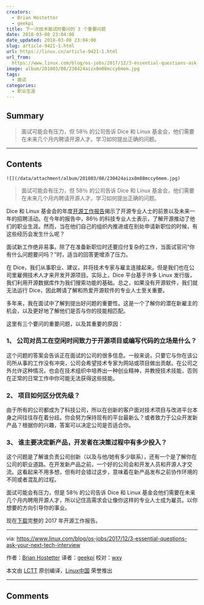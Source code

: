 ```yaml
---
creators:
  - Brian Hostetter
  - geekpi
title: 下一次技术面试时要问的 3 个重要问题
date: 2018-03-08 23:04:00
date_updated: 2018-03-08 23:04:00
slug: article-9421-1.html
url: https://linux.cn/article-9421-1.html
url_from: 
  https://www.linux.com/blog/os-jobs/2017/12/3-essential-questions-ask-your-next-tech-interview
image: album/201803/08/230424aizx8m88mccy6mem.jpg
tags:
  - 面试
categories:
  - 职业生涯
---
```


## Summary

> 面试可能会有压力，但 58％ 的公司告诉 Dice 和 Linux 基金会，他们需要在未来几个月内聘请开源人才。学习如何提出正确的问题。

***

<!-- more -->

## Contents

`![](/data/attachment/album/201803/08/230424aizx8m88mccy6mem.jpg)`

> 
> 面试可能会有压力，但 58％ 的公司告诉 Dice 和 Linux 基金会，他们需要在未来几个月内聘请开源人才。学习如何提出正确的问题。
> 
> 
> 

Dice 和 Linux 基金会的年度[开源工作报告](https://www.linuxfoundation.org/blog/2017-jobs-report-highlights-demand-open-source-skills/)揭示了开源专业人士的前景以及未来一年的招聘活动。在今年的报告中，86％ 的科技专业人士表示，了解开源推动了他们的职业生涯。然而，当在他们自己的组织内推进或在别处申请新职位的时候，有这些经历会发生什么呢？

面试新工作绝非易事。除了在准备新职位时还要应付复杂的工作，当面试官问“你有什么问题要问吗？”时，适当的回答更增添了压力。

在 Dice，我们从事职业、建议，并将技术专家与雇主连接起来。但是我们也在公司里雇佣技术人才来开发开源项目。实际上，Dice 平台基于许多 Linux 发行版，我们利用开源数据库作为我们搜索功能的基础。总之，如果没有开源软件，我们就无法运行 Dice，因此聘请了解和热爱开源软件的专业人士至关重要。

多年来，我在面试中了解到提出好问题的重要性。这是一个了解你的潜在新雇主的机会，以及更好地了解他们是否与你的技能相匹配。

这里有三个要问的重要问题，以及其重要的原因：

### 1、 公司对员工在空闲时间致力于开源项目或编写代码的立场是什么？

这个问题的答案会告诉正在面试的公司的很多信息。一般来说，只要它与你在该公司所从事的工作没有冲突，公司会希望技术专家为网站或项目做出贡献。在公司之外允许这种情况，也会在技术组织中培养出一种创业精神，并教授技术技能，否则在正常的日常工作中你可能无法获得这些技能。

### 2、 项目如何区分优先级？

由于所有的公司都成为了科技公司，所以在创新的客户面对技术项目与改进平台本身之间往往存在着分歧。你会努力保持现有的平台最新么？或者致力于公众开发新产品？根据你的兴趣，答案可以决定公司是否适合你。

### 3、 谁主要决定新产品，开发者在决策过程中有多少投入？

这个问题是了解谁负责公司创新（以及与他/她有多少联系），还有一个是了解你在公司的职业道路。在开发新产品之前，一个好的公司会和开发人员和开源人才交流。这看起来不用多想，但有时会错过这步，意味着在新产品发布之前协作环境的不同或者混乱的过程。

面试可能会有压力，但是 58％ 的公司告诉 Dice 和 Linux 基金会他们需要在未来几个月内聘用开源人才，所以记住高需求会让像你这样的专业人士成为雇员。以你想要的方向引导你的事业。

现在[下载](http://bit.ly/2017OSSjobsreport)完整的 2017 年开源工作报告。

---

via: <https://www.linux.com/blog/os-jobs/2017/12/3-essential-questions-ask-your-next-tech-interview>

作者：[Brian Hostetter](https://www.linux.com/users/brianhostetter) 译者：[geekpi](https://github.com/geekpi) 校对：[wxy](https://github.com/wxy)

本文由 [LCTT](https://github.com/LCTT/TranslateProject) 原创编译，[Linux中国](https://linux.cn/) 荣誉推出

***

## Comments

